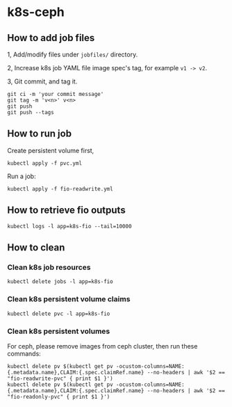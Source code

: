 # k8s-ceph

## How to add job files

1, Add/modify files under `jobfiles/` directory.

2, Increase k8s job YAML file image spec's tag, for example `v1 -> v2`.

3, Git commit, and tag it.

```
git ci -m 'your commit message'
git tag -m 'v<n>' v<n>
git push
git push --tags
```

## How to run job

Create persistent volume first,

```
kubectl apply -f pvc.yml
```

Run a job:

```
kubectl apply -f fio-readwrite.yml
```

## How to retrieve fio outputs

```
kubectl logs -l app=k8s-fio --tail=10000
```

## How to clean

### Clean k8s job resources

```
kubectl delete jobs -l app=k8s-fio
```

### Clean k8s persistent volume claims

```
kubectl delete pvc -l app=k8s-fio
```

### Clean k8s persistent volumes

For ceph, please remove images from ceph cluster, then run these commands:

```
kubectl delete pv $(kubectl get pv -ocustom-columns=NAME:{.metadata.name},CLAIM:{.spec.claimRef.name} --no-headers | awk '$2 == "fio-readwrite-pvc" { print $1 }')
kubectl delete pv $(kubectl get pv -ocustom-columns=NAME:{.metadata.name},CLAIM:{.spec.claimRef.name} --no-headers | awk '$2 == "fio-readonly-pvc" { print $1 }')
```
